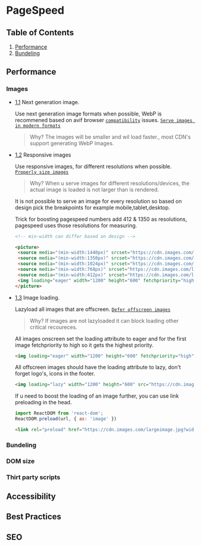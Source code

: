 # PageSpeed

## Table of Contents
  1. [Performance](#performance)
  1. [Bundeling](#bundeling)

## Performance

### Images
  <a name="image-format"></a><a name="1.1"></a>
  - [1.1](#image-format) Next generation image.
    
    Use next generation image formats when possible, WebP is recommened based on avif browser [`compatibility`](https://caniuse.com/avif) issues. [`Serve images in modern formats`](https://developer.chrome.com/docs/lighthouse/performance/uses-webp-images/?utm_source=lighthouse&utm_medium=lr)
   
    > Why? The images will be smaller and wil load faster., most CDN's support generating WebP Images.

  <a name="image-sizes"></a><a name="1.2"></a>
  - [1.2](#image-sizes) Responsive images
  
    Use responsive images, for different resolutions when possible. [`Properly size images`](https://developer.chrome.com/docs/lighthouse/performance/uses-responsive-images/?utm_source=lighthouse&utm_medium=lr)

    > Why? When u serve images for different resolutions/devices, the actual image is loaded is not larger than is rendered.

    It is not possible to serve an image for every resolution so based on design pick the breakpoints for example mobile,tablet,desktop.

    Trick for boosting pagespeed numbers add 412 & 1350 as resolutions, pagespeed uses those resolutions for measuring.

    ```html
    <!-- min-width can differ based on design -->
    
    <picture>
     <source media="(min-width:1440px)" srcset="https://cdn.images.com/largeimage.jpg?width=1200&height=600&format=webp" type="image/webp">
     <source media="(min-width:1350px)" srcset="https://cdn.images.com/largeimage.jpg?width=1350&height=675&format=webp" type="image/webp">
     <source media="(min-width:1024px)" srcset="https://cdn.images.com/largeimage.jpg?width=1024&height=512&format=webp" type="image/webp">
     <source media="(min-width:768px)" srcset="https://cdn.images.com/largeimage.jpg?width=768&height=384&format=webp" type="image/webp">
     <source media="(min-width:412px)" srcset="https://cdn.images.com/largeimage.jpg?width=412&height=206&format=webp" type="image/webp">
     <img loading="eager" width="1200" height="600" fetchpriority="high" src="https://cdn.images.com/largeimage.jpg?width=1200&height=600&format=webp">
    </picture>
    ```

  <a name="image-loading"></a><a name="1.3"></a>
  - [1.3](#image-loading) Image loading.
  
    Lazyload all images that are offscreen. [`Defer offscreen images`](https://developer.chrome.com/docs/lighthouse/performance/offscreen-images)

    > Why? If images are not lazyloaded it can block loading other critical recoureces.

    All images onscreen set the loading attribute to eager and for the first image fetchpriority to high so it gets the highest priority.
    ```html
    <img loading="eager" width="1200" height="600" fetchpriority="high" src="https://cdn.images.com/largeimage.jpg?width=1200&height=600&format=webp">
    ```
    All offscreen images should have the loading attribute to lazy, don't forget logo's, icons in the footer.
    ```html
    <img loading="lazy" width="1200" height="600" src="https://cdn.images.com/largeimage.jpg?width=1200&height=600&format=webp">
    ```
    If u need to boost the loading of an image further, you can use link preloading in the head.

    ```js
    import ReactDOM from 'react-dom';
    ReactDOM.preload(url, { as: 'image' })
    ```
    
    ```html
    <link rel="preload" href="https://cdn.images.com/largeimage.jpg?width=1200&height=600&format=webp" as="image">
    ```
    
### Bundeling


### DOM size

### Thirt party scripts

## Accessibility

## Best Practices

## SEO


